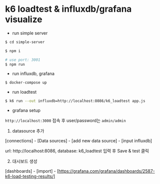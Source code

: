 # k6 loadtest & influxdb/grafana visualize

* run simple server

```bash
$ cd simple-server

$ npm i

# use port: 3001
$ npm run 
```

* run influxdb, grafana

```bash
$ docker-compose up
```

* run loadtest

```bash
$ k6 run --out influxdb=http://localhost:8086/k6_loadtest app.js
```

* grafana setup

`http://localhost:3000` 접속 후 user/password는 `admin/admin`

1. datasource 추가

[connections] - [Data sources] - [add new data source] - [input influxdb]

url: http://localhost:8086, database: k6_loadtest 입력 후 Save & test 클릭

2. 대시보드 생성

[dashboards] - [import] - [https://grafana.com/grafana/dashboards/2587-k6-load-testing-results/]
